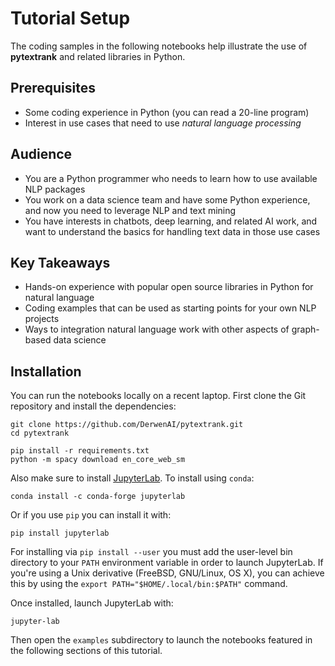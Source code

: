# Tutorial Setup

The coding samples in the following notebooks help illustrate the use
of **pytextrank** and related libraries in Python.


## Prerequisites

  * Some coding experience in Python (you can read a 20-line program)
  * Interest in use cases that need to use *natural language processing*


## Audience

  * You are a Python programmer who needs to learn how to use available NLP packages
  * You work on a data science team and have some Python experience, and now you need to leverage NLP and text mining
  * You have interests in chatbots, deep learning, and related AI work, and want to understand the basics for handling text data in those use cases


## Key Takeaways

  * Hands-on experience with popular open source libraries in Python for natural language
  * Coding examples that can be used as starting points for your own NLP projects
  * Ways to integration natural language work with other aspects of graph-based data science


## Installation

You can run the notebooks locally on a recent laptop.
First clone the Git repository and install the dependencies:
```
git clone https://github.com/DerwenAI/pytextrank.git
cd pytextrank

pip install -r requirements.txt
python -m spacy download en_core_web_sm
```

Also make sure to install
[JupyterLab](https://jupyterlab.readthedocs.io/en/stable/).
To install using `conda`:
```
conda install -c conda-forge jupyterlab
```

Or if you use `pip` you can install it with:
```
pip install jupyterlab
```

For installing via `pip install --user` you must add the user-level
bin directory to your `PATH` environment variable in order to launch
JupyterLab.
If you're using a Unix derivative (FreeBSD, GNU/Linux, OS X), you can 
achieve this by using the `export PATH="$HOME/.local/bin:$PATH"` command.

Once installed, launch JupyterLab with:
```
jupyter-lab
```

Then open the `examples` subdirectory to launch the notebooks featured
in the following sections of this tutorial.
